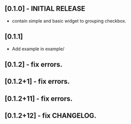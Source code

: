 ## [0.1.0] -  INITIAL RELEASE

* contain simple and basic widget to grouping checkbox.

## [0.1.1]

* Add example in example/

## [0.1.2] -  fix errors.

## [0.1.2+1] -  fix errors.
## [0.1.2+11] - fix errors.
## [0.1.2+12] - fix CHANGELOG.

